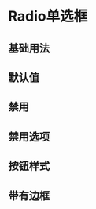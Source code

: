 # Radio单选框

## 基础用法
<demo src="./basic.vue" desc="由于选项默认可见，不宜过多，若选项过多，建议使用 Select 选择器。"></demo>

## 默认值
<demo src="./defaultValue.vue" desc="value属性可以提供一个初始化的默认值"></demo>

## 禁用
<demo src="./disabled.vue" desc="通过 disabled 属性指定是否禁用"></demo>

## 禁用选项
<demo src="./disabledItem.vue" desc="字典中数据配置disabled属性指定是否禁用"></demo>

## 按钮样式
<demo src="./button.vue" desc="设置button属性可以渲染为按钮样式的多选框。"></demo>

## 带有边框
<demo src="./border.vue" desc="设置border属性可以渲染为带有边框的多选框。"></demo>
